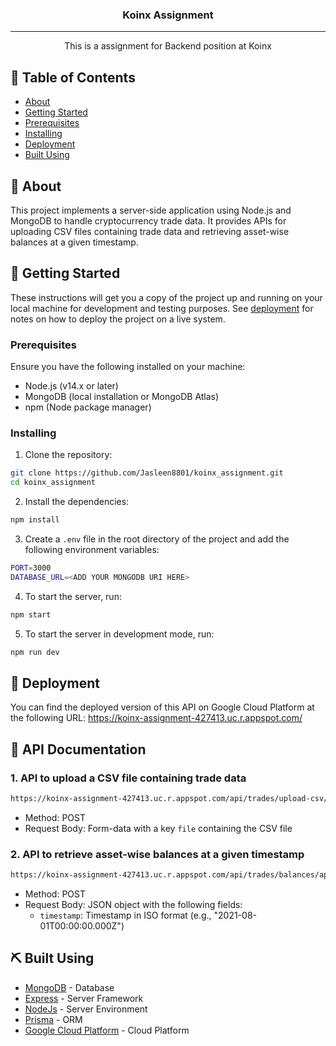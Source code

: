 <h3 align="center">Koinx Assignment</h3>

---

<p align="center"> This is a assignment for Backend position at Koinx
    <br> 
</p>

## 📝 Table of Contents

- [About](#about)
- [Getting Started](#getting_started)
- [Prerequisites](#prerequisites)
- [Installing](#installing)
- [Deployment](#deployment)
- [Built Using](#built_using)

## 🧐 About <a name = "about"></a>

This project implements a server-side application using Node.js and MongoDB to handle cryptocurrency trade data. It provides APIs for uploading CSV files containing trade data and retrieving asset-wise balances at a given timestamp.

## 🏁 Getting Started <a name = "getting_started"></a>

These instructions will get you a copy of the project up and running on your local machine for development and testing purposes. See [deployment](#deployment) for notes on how to deploy the project on a live system.

### Prerequisites <a name="prerequisites"></a>

Ensure you have the following installed on your machine:

- Node.js (v14.x or later)
- MongoDB (local installation or MongoDB Atlas)
- npm (Node package manager)

### Installing <a name = "installing"></a>

1. Clone the repository:

```bash
git clone https://github.com/Jasleen8801/koinx_assignment.git
cd koinx_assignment
```

2. Install the dependencies:

```bash
npm install
```

3. Create a `.env` file in the root directory of the project and add the following environment variables:

```bash
PORT=3000
DATABASE_URL=<ADD YOUR MONGODB URI HERE>
```

4. To start the server, run:

```bash
npm start
```

5. To start the server in development mode, run:

```bash
npm run dev
```

## 🚀 Deployment <a name = "deployment"></a>

You can find the deployed version of this API on Google Cloud Platform at the following URL:
https://koinx-assignment-427413.uc.r.appspot.com/

## 📝 API Documentation

### 1. API to upload a CSV file containing trade data

```bash
https://koinx-assignment-427413.uc.r.appspot.com/api/trades/upload-csv/api/trades/upload-csv
```

- Method: POST
- Request Body: Form-data with a key `file` containing the CSV file

### 2. API to retrieve asset-wise balances at a given timestamp

```bash
https://koinx-assignment-427413.uc.r.appspot.com/api/trades/balances/api/trades/asset-balances
```

- Method: POST
- Request Body: JSON object with the following fields:
  - `timestamp`: Timestamp in ISO format (e.g., "2021-08-01T00:00:00.000Z")

## ⛏️ Built Using <a name = "built_using"></a>

- [MongoDB](https://www.mongodb.com/) - Database
- [Express](https://expressjs.com/) - Server Framework
- [NodeJs](https://nodejs.org/en/) - Server Environment
- [Prisma](https://www.prisma.io/) - ORM
- [Google Cloud Platform](https://cloud.google.com/) - Cloud Platform
